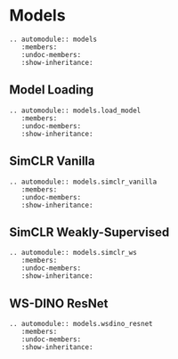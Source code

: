 # Models

```{eval-rst}
.. automodule:: models
   :members:
   :undoc-members:
   :show-inheritance:
```

## Model Loading

```{eval-rst}
.. automodule:: models.load_model
   :members:
   :undoc-members:
   :show-inheritance:
```

## SimCLR Vanilla

```{eval-rst}
.. automodule:: models.simclr_vanilla
   :members:
   :undoc-members:
   :show-inheritance:
```

## SimCLR Weakly-Supervised

```{eval-rst}
.. automodule:: models.simclr_ws
   :members:
   :undoc-members:
   :show-inheritance:
```

## WS-DINO ResNet

```{eval-rst}
.. automodule:: models.wsdino_resnet
   :members:
   :undoc-members:
   :show-inheritance:
```
